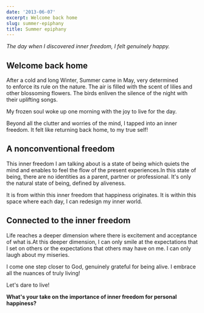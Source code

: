 ```yaml
---
date: '2013-06-07'
excerpt: Welcome back home
slug: summer-epiphany
title: Summer epiphany
---
```


*The day when I discovered inner freedom, I felt genuinely happy.*

## Welcome back home

After a cold and long Winter, Summer came in May, very determined to enforce its rule on the nature. The air is filled with the scent of lilies and other blossoming flowers. The birds enliven the silence of the night with their uplifting songs.

My frozen soul woke up one morning with the joy to live for the day.

Beyond all the clutter and worries of the mind, I tapped into an inner freedom. It felt like returning back home, to my true self!

## A nonconventional freedom

This inner freedom I am talking about is a state of being which quiets the mind and enables to feel the flow of the present experiences.In this state of being, there are no identities as a parent, partner or professional. It's only the natural state of being, defined by aliveness.

It is from within this inner freedom that happiness originates. It is within this space where each day, I can redesign my inner world.

## Connected to the inner freedom

Life reaches a deeper dimension where there is excitement and acceptance of what is.At this deeper dimension, I can only smile at the expectations that I set on others or the expectations that others may have on me. I can only laugh about my miseries.

I come one step closer to God, genuinely grateful for being alive. I embrace all the nuances of truly living!

Let's dare to live!

**What's your take on the importance of inner freedom for personal happiness?**
